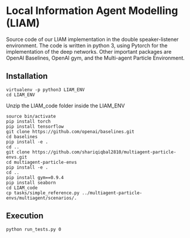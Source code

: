 # Local Information Agent Modelling (LIAM)

Source code of our LIAM implementation in the double speaker-listener environment.
The code is written in python 3, using Pytorch for the implementation of the deep networks. Other important packages are OpenAI Baselines, OpenAI gym, and the Multi-agent Particle Environment.
## Installation
```
virtualenv -p python3 LIAM_ENV
cd LIAM_ENV
```
Unzip the LIAM_code folder inside the LIAM_ENV

```
source bin/activate
pip install torch
pip install tensorflow
git clone https://github.com/openai/baselines.git
cd baselines
pip install -e .
cd ..
git clone https://github.com/shariqiqbal2810/multiagent-particle-envs.git
cd multiagent-particle-envs
pip install -e .
cd ..
pip install gym==0.9.4
pip install seaborn
cd LIAM_code
cp tasks/simple_reference.py ../multiagent-particle-envs/multiagent/scenarios/.
```
## Execution
```
python run_tests.py 0
```
